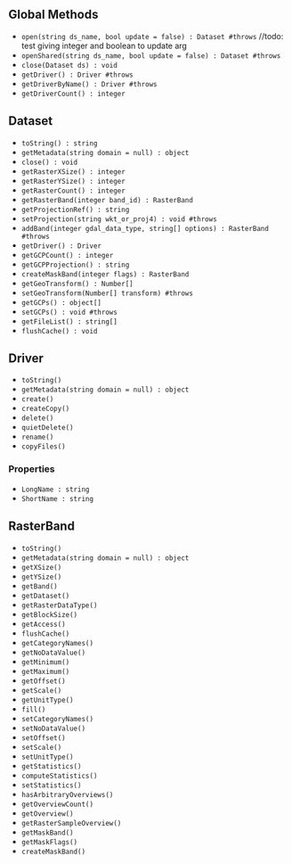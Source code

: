 ## Global Methods

- `open(string ds_name, bool update = false) : Dataset #throws` //todo: test giving integer and boolean to update arg
- `openShared(string ds_name, bool update = false) : Dataset #throws`
- `close(Dataset ds) : void`
- `getDriver() : Driver #throws`
- `getDriverByName() : Driver #throws`
- `getDriverCount() : integer`

## Dataset

- `toString() : string`
- `getMetadata(string domain = null) : object`
- `close() : void`
- `getRasterXSize() : integer`
- `getRasterYSize() : integer`
- `getRasterCount() : integer`
- `getRasterBand(integer band_id) : RasterBand`
- `getProjectionRef() : string`
- `setProjection(string wkt_or_proj4) : void #throws`
- `addBand(integer gdal_data_type, string[] options) : RasterBand #throws`
- `getDriver() : Driver`
- `getGCPCount() : integer`
- `getGCPProjection() : string`
- `createMaskBand(integer flags) : RasterBand`
- `getGeoTransform() : Number[]`
- `setGeoTransform(Number[] transform) #throws`
- `getGCPs() : object[]`
- `setGCPs() : void #throws`
- `getFileList() : string[]`
- `flushCache() : void`

## Driver

- `toString()`
- `getMetadata(string domain = null) : object`
- `create()`
- `createCopy()`
- `delete()`
- `quietDelete()`
- `rename()`
- `copyFiles()`

### Properties

- `LongName : string`
- `ShortName : string`

## RasterBand

- `toString()`
- `getMetadata(string domain = null) : object`
- `getXSize()`
- `getYSize()`
- `getBand()`
- `getDataset()`
- `getRasterDataType()`
- `getBlockSize()`
- `getAccess()`
- `flushCache()`
- `getCategoryNames()`
- `getNoDataValue()`
- `getMinimum()`
- `getMaximum()`
- `getOffset()`
- `getScale()`
- `getUnitType()`
- `fill()`
- `setCategoryNames()`
- `setNoDataValue()`
- `setOffset()`
- `setScale()`
- `setUnitType()`
- `getStatistics()`
- `computeStatistics()`
- `setStatistics()`
- `hasArbitraryOverviews()`
- `getOverviewCount()`
- `getOverview()`
- `getRasterSampleOverview()`
- `getMaskBand()`
- `getMaskFlags()`
- `createMaskBand()`